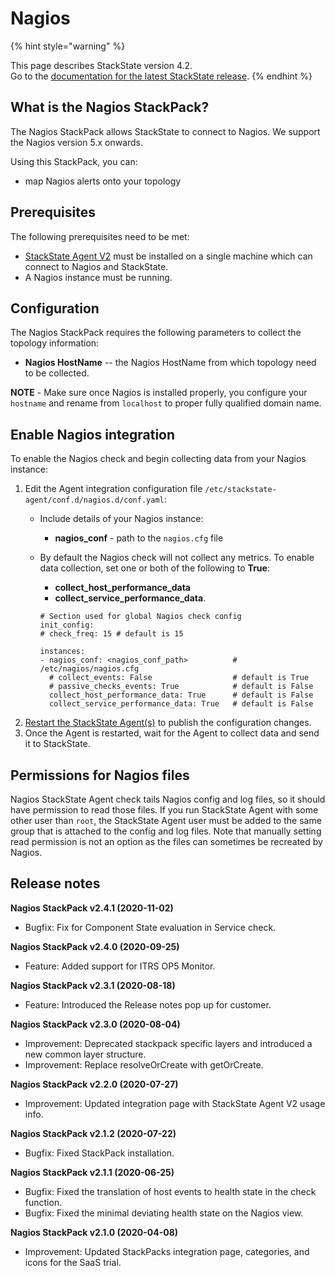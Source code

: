 # Nagios

{% hint style="warning" %}

This page describes StackState version 4.2.<br />Go to the [documentation for the latest StackState release](https://docs.stackstate.com/).
{% endhint %}

## What is the Nagios StackPack?

The Nagios StackPack allows StackState to connect to Nagios. We support the Nagios version 5.x onwards.

Using this StackPack, you can:

* map Nagios alerts onto your topology

## Prerequisites

The following prerequisites need to be met:

* [StackState Agent V2](agent.md) must be installed on a single machine which can connect to Nagios and StackState.
* A Nagios instance must be running.

## Configuration

The Nagios StackPack requires the following parameters to collect the topology information:

* **Nagios HostName** -- the Nagios HostName from which topology need to be collected.

**NOTE** - Make sure once Nagios is installed properly, you configure your `hostname` and rename from `localhost` to proper fully qualified domain name.

## Enable Nagios integration

To enable the Nagios check and begin collecting data from your Nagios instance:

1. Edit the Agent integration configuration file `/etc/stackstate-agent/conf.d/nagios.d/conf.yaml`:
   * Include details of your Nagios instance: 
     * **nagios\_conf** - path to the `nagios.cfg` file
   * By default the Nagios check will not collect any metrics. To enable data collection, set one or both of the following to **True**:

     * **collect\_host\_performance\_data**
     * **collect\_service\_performance\_data**.

     ```text
     # Section used for global Nagios check config
     init_config:
     # check_freq: 15 # default is 15

     instances:
     - nagios_conf: <nagios_conf_path>          # /etc/nagios/nagios.cfg
       # collect_events: False                  # default is True
       # passive_checks_events: True            # default is False
       collect_host_performance_data: True      # default is False
       collect_service_performance_data: True   # default is False
     ```
2. [Restart the StackState Agent\(s\)](agent.md#start-stop-restart-the-stackstate-agent) to publish the configuration changes.
3. Once the Agent is restarted, wait for the Agent to collect data and send it to StackState.

## Permissions for Nagios files

Nagios StackState Agent check tails Nagios config and log files, so it should have permission to read those files. If you run StackState Agent with some other user than `root`, the StackState Agent user must be added to the same group that is attached to the config and log files. Note that manually setting read permission is not an option as the files can sometimes be recreated by Nagios.

## Release notes

**Nagios StackPack v2.4.1 \(2020-11-02\)**

* Bugfix: Fix for Component State evaluation in Service check.

**Nagios StackPack v2.4.0 \(2020-09-25\)**

* Feature: Added support for ITRS OP5 Monitor.

**Nagios StackPack v2.3.1 \(2020-08-18\)**

* Feature: Introduced the Release notes pop up for customer.

**Nagios StackPack v2.3.0 \(2020-08-04\)**

* Improvement: Deprecated stackpack specific layers and introduced a new common layer structure.
* Improvement: Replace resolveOrCreate with getOrCreate.

**Nagios StackPack v2.2.0 \(2020-07-27\)**

* Improvement: Updated integration page with StackState Agent V2 usage info.

**Nagios StackPack v2.1.2 \(2020-07-22\)**

* Bugfix: Fixed StackPack installation.

**Nagios StackPack v2.1.1 \(2020-06-25\)**

* Bugfix: Fixed the translation of host events to health state in the check function.
* Bugfix: Fixed the minimal deviating health state on the Nagios view.

**Nagios StackPack v2.1.0 \(2020-04-08\)**

* Improvement: Updated StackPacks integration page, categories, and icons for the SaaS trial.

